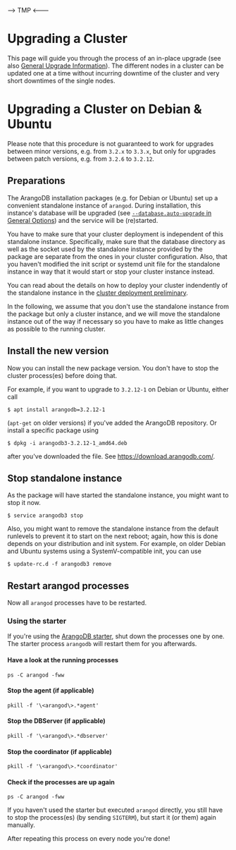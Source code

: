 --> TMP <---


Upgrading a Cluster
===================

This page will guide you through the process of an in-place upgrade (see also
[General Upgrade Information](../GeneralInfo/README.md)). The different
nodes in a cluster can be updated one at a time without incurring downtime
of the cluster and very short downtimes of the single nodes.


Upgrading a Cluster on Debian & Ubuntu
======================================

Please note that this procedure is not guaranteed to work for upgrades between minor versions, e.g. from `3.2.x` to `3.3.x`, but only for upgrades between patch versions, e.g. from `3.2.6` to `3.2.12`.

Preparations
------------

The ArangoDB installation packages (e.g. for Debian or Ubuntu) set up a
convenient standalone instance of `arangod`. During installation, this instance's
database will be upgraded (see [`--database.auto-upgrade` in General
Options](../../Administration/Configuration/GeneralArangod.md#database-upgrade))
and the service will be (re)started.

You have to make sure that your cluster deployment is independent of this
standalone instance. Specifically, make sure that the database directory as
well as the socket used by the standalone instance provided by the package are
separate from the ones in your cluster configuration. Also, that you haven't
modified the init script or systemd unit file for the standalone instance in way
that it would start or stop your cluster instance instead.

You can read about the details on how to deploy your cluster indendently of the
standalone instance in the [cluster deployment preliminary](../../Cluster/Deployment/Preliminary.md).

In the following, we assume that you don't use the standalone instance from the
package but only a cluster instance, and we will move the standalone instance
out of the way if necessary so you have to make as little changes as possible to
the running cluster.

Install the new version
-----------------------

Now you can install the new package version. You don't have to stop the cluster
process(es) before doing that.

For example, if you want to upgrade to `3.2.12-1` on Debian or Ubuntu, either call

```
$ apt install arangodb=3.2.12-1
```

(`apt-get` on older versions) if you've added the ArangoDB repository. Or
install a specific package using

```
$ dpkg -i arangodb3-3.2.12-1_amd64.deb
```

after you've downloaded the file. See https://download.arangodb.com/.

Stop standalone instance
------------------------

As the package will have started the standalone instance, you might want to
stop it now.

```
$ service arangodb3 stop
```

Also, you might want to remove the standalone instance from the default
runlevels to prevent it to start on the next reboot; again, how this is done
depends on your distribution and init system. For example, on older Debian and
Ubuntu systems using a SystemV-compatible init, you can use

```
$ update-rc.d -f arangodb3 remove
```

Restart arangod processes
-------------------------

Now all `arangod` processes have to be restarted.

### Using the starter

If you're using the [ArangoDB starter](../../Manual/GettingStarted/Starter),
shut down the processes one by one. The starter process `arangodb` will restart
them for you afterwards.

#### Have a look at the running processes

```
ps -C arangod -fww
```

#### Stop the agent (if applicable)

```
pkill -f '\<arangod\>.*agent'
```

#### Stop the DBServer (if applicable)

```
pkill -f '\<arangod\>.*dbserver'
```

#### Stop the coordinator (if applicable)

```
pkill -f '\<arangod\>.*coordinator'
```

#### Check if the processes are up again

```
ps -C arangod -fww
```

If you haven't used the starter but executed `arangod` directly, you still have
to stop the process(es) (by sending `SIGTERM`), but start it (or them) again
manually.

After repeating this process on every node you're done!


